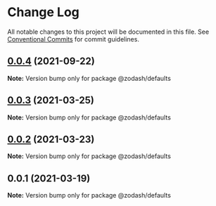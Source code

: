 # Change Log

All notable changes to this project will be documented in this file.
See [Conventional Commits](https://conventionalcommits.org) for commit guidelines.

## [0.0.4](https://github.com/zcorky/zodash/compare/@zodash/defaults@0.0.3...@zodash/defaults@0.0.4) (2021-09-22)

**Note:** Version bump only for package @zodash/defaults





## [0.0.3](https://github.com/zcorky/zodash/compare/@zodash/defaults@0.0.2...@zodash/defaults@0.0.3) (2021-03-25)

**Note:** Version bump only for package @zodash/defaults





## [0.0.2](https://github.com/zcorky/zodash/compare/@zodash/defaults@0.0.1...@zodash/defaults@0.0.2) (2021-03-23)

**Note:** Version bump only for package @zodash/defaults





## 0.0.1 (2021-03-19)

**Note:** Version bump only for package @zodash/defaults
